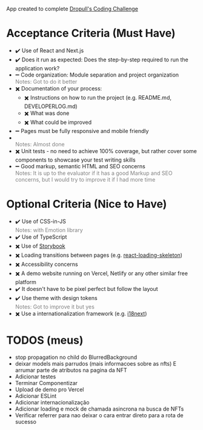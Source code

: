 App created to complete [Dropull's Coding Challenge](https://dropull.notion.site/dropull/Software-Engineer-Challenge-fa62566881d24ccc9d3ea3c4f76fdd3c)

# ****Acceptance Criteria (Must Have)****

- :heavy_check_mark: Use of React and Next.js
- :heavy_check_mark: Does it run as expected: Does the step-by-step required to run the application work?
- :heavy_minus_sign: Code organization: Module separation and project organization
<br/><span style="color: gray">Notes: Got to do it better</span>
- :heavy_multiplication_x: Documentation of your process:
  - :heavy_multiplication_x: Instructions on how to run the project (e.g. README.md, DEVELOPERLOG.md)
  - :heavy_multiplication_x: What was done
  - :heavy_multiplication_x: What could be improved
- :heavy_minus_sign: Pages must be fully responsive and mobile friendly
- <br/><span style="color: gray">Notes: Almost done</span>
- :heavy_multiplication_x: Unit tests - no need to achieve 100% coverage, but rather cover some components to showcase your test writing skills
- :heavy_minus_sign: Good markup, semantic HTML and SEO concerns
<br/><span style="color: gray">Notes: It is up to the evaluator if it has a good Markup and SEO concerns, but I would try to improve it if I had more time</span>

# ****Optional Criteria (Nice to Have)****

- :heavy_check_mark: Use of CSS-in-JS
<br/><span style="color: gray">Notes: with Emotion library</span>
- :heavy_check_mark: Use of TypeScript
- :heavy_multiplication_x: Use of [Storybook](https://storybook.js.org/)
- :heavy_multiplication_x: Loading transitions between pages (e.g. [react-loading-skeleton](https://github.com/dvtng/react-loading-skeleton))
- :heavy_multiplication_x: Accessibility concerns
- :heavy_multiplication_x: A demo website running on Vercel, Netlify or any other similar free platform
- :heavy_check_mark: It doesn't have to be pixel perfect but follow the layout
- :heavy_check_mark: Use theme with design tokens
<br/><span style="color: gray">Notes: Got to improve it but yes</span>
- :heavy_multiplication_x: Use a internationalization framework (e.g. [i18next](https://www.i18next.com/))

# ****TODOS (meus)****
- stop propagation no child do BlurredBackground
- deixar models mais parrudos (mais informacoes sobre as nfts) E arrumar parte de atributos na pagina da NFT
- Adicionar testes
- Terminar Componentizar
- Upload de demo pro Vercel
- Adicionar ESLint
- Adicionar internacionalização
- Adicionar loading e mock de chamada asincrona na busca de NFTs
- Verificar referrer para nao deixar o cara entrar direto para a rota de sucesso

